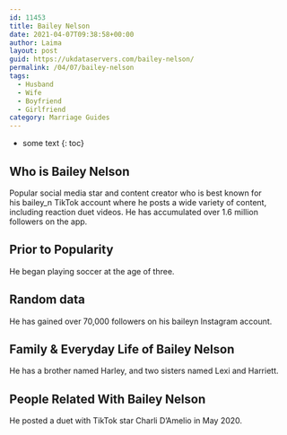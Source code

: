 ```yaml
---
id: 11453
title: Bailey Nelson
date: 2021-04-07T09:38:58+00:00
author: Laima
layout: post
guid: https://ukdataservers.com/bailey-nelson/
permalink: /04/07/bailey-nelson
tags:
  - Husband
  - Wife
  - Boyfriend
  - Girlfriend
category: Marriage Guides
---
```


* some text
{: toc}


## Who is Bailey Nelson
                  
                  
                  
Popular social media star and content creator who is best known for his bailey_n TikTok account where he posts a wide variety of content, including reaction duet videos. He has accumulated over 1.6 million followers on the app. 
                  
              
            
              
            
                
                
                
## Prior to Popularity
                  
                  
                  
He began playing soccer at the age of three. 
                  
              
            
              
            
                
                
                
## Random data
                  
                  
                  
He has gained over 70,000 followers on his baileyn Instagram account. 
                  
              
            
              
            
                
                
                
## Family & Everyday Life of Bailey Nelson
                  
                  
                  
He has a brother named Harley, and two sisters named Lexi and Harriett. 
                  
              
            
              
            
                
                
                
## People Related With Bailey Nelson
                  
                  
                  
He posted a duet with TikTok star Charli D&#8217;Amelio in May 2020. 
                  
              
            
              
            
                
              
            
              
              
            
            
              
            
          
          
          